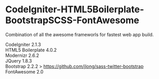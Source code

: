 CodeIgniter-HTML5Boilerplate-BootstrapSCSS-FontAwesome
======================================================

Combination of all the awesome frameworls for fastest web app build.

CodeIgniter 2.1.3<br>
HTML5 Boilerplate 4.0.2<br>
Modernizr 2.6.2<br>
JQuery 1.8.3<br>
Bootstrap 2.2.2 > https://github.com/jlong/sass-twitter-bootstrap<br>
FontAwesome 2.0

